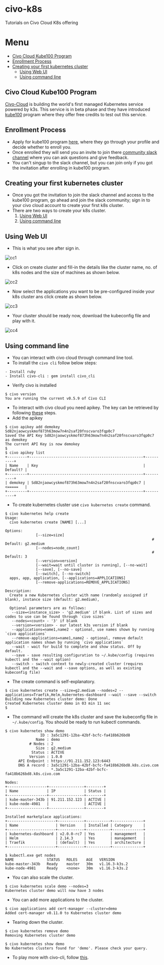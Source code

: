 # civo-k8s
Tutorials on Civo Cloud K8s offering

# Menu

- [Civo Cloud Kube100 Program](#civo-cloud-kube100-program)
- [Enrollment Process](#enrollment-process)
- [Creating your first kubernetes cluster](#creating-your-first-kubernetes-cluster)
    - [Using Web UI](#using-web-ui)
    - [Using command line](#using-command-line)

## Civo Cloud Kube100 Program
[Civo-Cloud](https://www.civo.com/) is building the world's first managed Kubernetes service powered by k3s. This service is in beta phase and they have introduced [kube100](https://www.civo.com/kube100) program where they offer free credits to test out this service.

## Enrollment Process
- Apply for kube100 program [here](https://www.civo.com/kube100), where they go through your profile and decide whether to enroll you.
- Once enrolled they will send you an invite to join there [community slack channel](https://civo-community.slack.com/) where you can ask questions and give feedback.
- You can't singup to the slack channel, but you can join only if you got the invitation after enrolling in kube100 program.

## Creating your first kubernetes cluster
- Once you got the invitation to join the slack channel and access to the kube100 program, go ahead and join the slack community; sign in to your civo cloud account to create your first k8s cluster.
- There are two ways to create your k8s cluster.
  1. [Using Web UI](#using-web-ui)
  2. [Using command line](#using-command-line)

## Using Web UI
- This is what you see after sign in.

![cc1](https://github.com/milindchawre/civo-k8s/raw/master/images/cc1.png)


- Click on create cluster and fill-in the details like the cluster name, no. of k8s nodes and the size of machines as shown below.

![cc2](https://github.com/milindchawre/civo-k8s/raw/master/images/cc2.png)


- Now select the applications you want to be pre-configured inside your k8s cluster ans click create as shown below.

![cc3](https://github.com/milindchawre/civo-k8s/raw/master/images/cc3.png)

- Your cluster should be ready now, download the kubeconfig file and play with it.

![cc4](https://github.com/milindchawre/civo-k8s/raw/master/images/cc4.png)

## Using command line
- You can interact with civo cloud through command line tool.
- To install the `civo cli` follow below steps:
```
- Install ruby
- Install civo-cli : gem install civo_cli
```
- Verify civo is installed
```
$ civo version
You are running the current v0.5.9 of Civo CLI
```
- To interact with civo cloud you need apikey. The key can be retrieved by following [these](https://www.civo.com/api) steps.
- Add the apikey
```
$ civo apikey add demokey Sd82njaowcyskmof873h63mow7n4n2saf20fnscvaro3fqp0c7
Saved the API Key Sd82njaowcyskmof873h63mow7n4n2saf20fnscvaro3fqp0c7 as demokey
The current API Key is now demokey
$
$ civo apikey list
+---------+----------------------------------------------------+----------+
| Name    | Key                                                | Default? |
+---------+----------------------------------------------------+----------+
| demokey | Sd82njaowcyskmof873h63mow7n4n2saf20fnscvaro3fqp0c7 | <=====   |
+---------+----------------------------------------------------+----------+
```
- To create kubernetes cluster use `civo kubernetes create` command.
```
$ civo kubernetes help create
Usage:
  civo kubernetes create [NAME] [...]

Options:
              [--size=size]
                                                                   # Default: g2.medium
              [--nodes=node_count]
                                                                   # Default: 3
              [--version=version]
              [--wait=wait until cluster is running], [--no-wait]
              [--save], [--no-save]
              [--switch], [--no-switch]
  apps, app, application, [--applications=APPLICATIONS]
              [--remove-applications=REMOVE_APPLICATIONS]

Description:
  Create a new Kubernetes cluster with name (randomly assigned if blank), instance size (default: g2.medium),

  Optional parameters are as follows:
   --size=<instance_size> - 'g2.medium' if blank. List of sizes and codes to use can be found through `civo sizes`
   --nodes=<count> - '3' if blank
   --version=<version> - our latest k3s version if blank
   --applications=name1,name2 - optional, use names shown by running `civo applications`
   --remove-applications=name1,name2 - optional, remove default application names shown by running `civo applications`
   --wait - wait for build to complete and show status. Off by default.
   --save - save resulting configuration to ~/.kube/config (requires kubectl and the --wait option)
   --switch - switch context to newly-created cluster (requires kubectl and the --wait and --save options, as well as existing kubeconfig file)
```
- The create command is self-explanatory.
```
$ civo kubernetes create --size=g2.medium --nodes=2 --applications=Traefik,Helm,kubernetes-dashboard --wait --save --switch
Building new Kubernetes cluster demo: Done
Created Kubernetes cluster demo in 03 min 11 sec
$
```
- The command will create the k8s cluster and save the kubeconfig file in `~/.kube/config`. You should be ready to run kubectl commands.
```
$ civo kubernetes show demo
                ID : 3a5c1291-12ba-42bf-bcfc-fa418b626bd8
              Name : demo
           # Nodes : 2
              Size : g2.medium
            Status : ACTIVE
           Version : 1.0.0
      API Endpoint : https://91.211.152.123:6443
      DNS A record : 3a5c1291-12ba-42bf-bcfc-fa418b626bd8.k8s.civo.com
                     *.3a5c1291-12ba-42bf-bcfc-fa418b626bd8.k8s.civo.com

Nodes:
+------------------+----------------+--------+
| Name             | IP             | Status |
+------------------+----------------+--------+
| kube-master-343b | 91.211.152.123 | ACTIVE |
| kube-node-4981   |                | ACTIVE |
+------------------+----------------+--------+

Installed marketplace applications:
+----------------------+------------+-----------+--------------+
| Name                 | Version    | Installed | Category     |
+----------------------+------------+-----------+--------------+
| kubernetes-dashboard | v2.0.0-rc7 | Yes       | management   |
| Helm                 | 2.14.3     | Yes       | management   |
| Traefik              | (default)  | Yes       | architecture |
+----------------------+------------+-----------+--------------+

$ kubectl.exe get nodes
NAME               STATUS   ROLES    AGE   VERSION
kube-master-343b   Ready    master   30m   v1.16.3-k3s.2
kube-node-4981     Ready    <none>   30m   v1.16.3-k3s.2
```
- You can also scale the cluster.
```
$ civo kubernetes scale demo --nodes=3
Kubernetes cluster demo will now have 3 nodes
```
- You can add more applications to the cluster.
```
$ civo applications add cert-manager --cluster=demo
Added cert-manager v0.11.0 to Kubernetes cluster demo
```
- Tearing down the cluster.
```
$ civo kubernetes remove demo
Removing Kubernetes cluster demo

$ civo kubernetes show demo
No Kubernetes clusters found for 'demo'. Please check your query.
```
- To play more with civo-cli, follow [this](https://www.civo.com/learn/kubernetes-cluster-administration-using-civo-cli).

